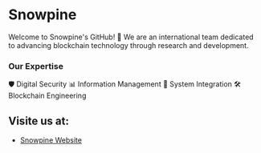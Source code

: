 # Snowpine

Welcome to Snowpine's GitHub! 👋
We are an international team dedicated to advancing blockchain technology through research and development.

### Our Expertise
🛡️ Digital Security
📊 Information Management
🧩 System Integration
🛠️ Blockchain Engineering

## Visite us at: 
- [Snowpine Website](https://snowpine.io)

